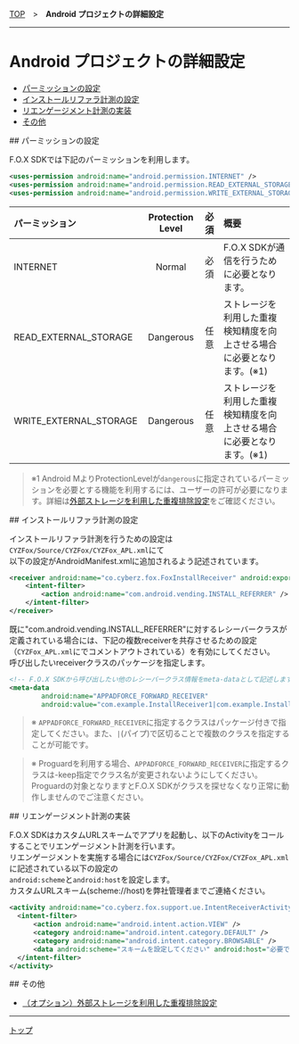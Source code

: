 [TOP](../../../README.md)　>　**Android プロジェクトの詳細設定**

---

# Android プロジェクトの詳細設定

* [パーミッションの設定](#permission)
* [インストールリファラ計測の設定](#install_referrer)
* [リエンゲージメント計測の実装](#track_reengagement)
* [その他](#others)

<div id="permission"></div>
## パーミッションの設定

F.O.X SDKでは下記のパーミッションを利用します。

```xml
<uses-permission android:name="android.permission.INTERNET" />
<uses-permission android:name="android.permission.READ_EXTERNAL_STORAGE" />
<uses-permission android:name="android.permission.WRITE_EXTERNAL_STORAGE" />
```

パーミッション|Protection Level|必須|概要
:---|:---:|:---:|:---
INTERNET|Normal|必須|F.O.X SDKが通信を行うために必要となります。
READ_EXTERNAL_STORAGE|Dangerous|任意|ストレージを利用した重複検知精度を向上させる場合に必要となります。(※1)
WRITE_EXTERNAL_STORAGE|Dangerous|任意|ストレージを利用した重複検知精度を向上させる場合に必要となります。(※1)

> ※1 Android MよりProtectionLevelが`dangerous`に指定されているパーミッションを必要とする機能を利用するには、ユーザーの許可が必要になります。詳細は[外部ストレージを利用した重複排除設定](./external_storage/README.md)をご確認ください。

<div id="install_referrer"></div>
## インストールリファラ計測の設定

インストールリファラ計測を行うための設定は`CYZFox/Source/CYZFox/CYZFox_APL.xml`にて<br>
以下の設定がAndroidManifest.xmlに追加されるよう記述されています。

```xml
<receiver android:name="co.cyberz.fox.FoxInstallReceiver" android:exported="true">
	<intent-filter>
		<action android:name="com.android.vending.INSTALL_REFERRER" />
	</intent-filter>
</receiver>
```

既に"com.android.vending.INSTALL_REFERRER"に対するレシーバークラスが定義されている場合には、下記の複数receiverを共存させるための設定（`CYZFox_APL.xml`にでコメントアウトされている）を有効にしてください。<br>
呼び出したいreceiverクラスのパッケージを指定します。

```xml
<!-- F.O.X SDKから呼び出したい他のレシーバークラス情報をmeta-dataとして記述します -->
<meta-data
		android:name="APPADFORCE_FORWARD_RECEIVER"
		android:value="com.example.InstallReceiver1|com.example.InstallReceiver2|com.example.InstallReceiver3" />
```

> ※ `APPADFORCE_FORWARD_RECEIVER`に指定するクラスはパッケージ付きで指定してください。また、`|`(パイプ)で区切ることで複数のクラスを指定することが可能です。

> ※ Proguardを利用する場合、`APPADFORCE_FORWARD_RECEIVER`に指定するクラスは-keep指定でクラス名が変更されないようにしてください。<br>
Proguardの対象となりますとF.O.X SDKがクラスを探せなくなり正常に動作しませんのでご注意ください。


<div id="track_reengagement"></div>
## リエンゲージメント計測の実装

F.O.X SDKはカスタムURLスキームでアプリを起動し、以下のActivityをコールすることでリエンゲージメント計測を行います。<br>
リエンゲージメントを実施する場合には`CYZFox/Source/CYZFox/CYZFox_APL.xml`に記述されている以下の設定の<br>
`android:scheme`と`android:host`を設定します。<br>
カスタムURLスキーム(scheme://host)を弊社管理者までご連絡ください。

```xml
<activity android:name="co.cyberz.fox.support.ue.IntentReceiverActivity">
  <intent-filter>
      <action android:name="android.intent.action.VIEW" />
      <category android:name="android.intent.category.DEFAULT" />
      <category android:name="android.intent.category.BROWSABLE" />
      <data android:scheme="スキームを設定してください" android:host="必要であればホストを設定します" />
  </intent-filter>
</activity>
```


<div id="others"></div>
## その他

* [（オプション）外部ストレージを利用した重複排除設定](./external_storage/README.md)


---

[トップ](../../../README.md)
